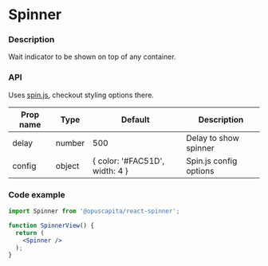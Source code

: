 # Spinner

### Description

Wait indicator to be shown on top of any container.

### API

Uses [spin.js](https://spin.js.org/), checkout styling options there. 

| Prop name | Type   | Default                              | Description                           |
| --------- | ------ | ------------------------------------ | --------------------------------------|
| delay     | number | 500                                  | Delay to show spinner                 |
| config    | object | { color: '#FAC51D', width: 4 }       | Spin.js config options                |

### Code example

```jsx
import Spinner from '@opuscapita/react-spinner';

function SpinnerView() {
  return (
    <Spinner />
  );
}
```
